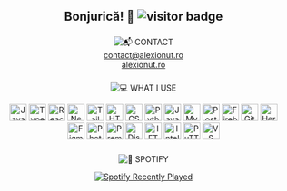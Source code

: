 <h2 align="center">
  Bonjurică! 👋
  <img src="https://visitor-badge.laobi.icu/badge?page_id=katakuna1.katakuna1" alt="visitor badge" />
</h2>

###

<!-- Contact -->
<p align="center">
  <img src="https://img.shields.io/badge/📬%20CONTACT%20📬-4c1?style=for-the-badge&logoColor=white" alt="📬 CONTACT" /><br>
  <a href="mailto:contact@alexionut.ro">contact@alexionut.ro</a><br>
  <a href="https://alexionut.ro">alexionut.ro</a>
</p>

###

<!-- What i Use -->
<p align="center">
  <img src="https://img.shields.io/badge/💻%20WHAT%20I%20USE%20💻-blue?style=for-the-badge&logoColor=white" alt="💻 WHAT I USE" />
</p>

<div align="center">
  <!-- Common stack logos -->
  <img src="https://cdn.jsdelivr.net/gh/devicons/devicon/icons/javascript/javascript-original.svg" height="30" alt="JavaScript" />
  <img src="https://cdn.jsdelivr.net/gh/devicons/devicon/icons/typescript/typescript-original.svg" height="30" alt="TypeScript" />
  <img src="https://cdn.jsdelivr.net/gh/devicons/devicon/icons/react/react-original.svg" height="30" alt="React" />
  <img src="https://cdn.jsdelivr.net/gh/devicons/devicon/icons/nextjs/nextjs-original.svg" height="30" alt="Next.js" />
  <img src="https://cdn.jsdelivr.net/gh/devicons/devicon/icons/tailwindcss/tailwindcss-original-wordmark.svg" height="30" alt="Tailwind CSS" />
  <img src="https://cdn.jsdelivr.net/gh/devicons/devicon/icons/html5/html5-original.svg" height="30" alt="HTML5" />
  <img src="https://cdn.jsdelivr.net/gh/devicons/devicon/icons/css3/css3-original.svg" height="30" alt="CSS3" />
  <img src="https://cdn.jsdelivr.net/gh/devicons/devicon/icons/python/python-original.svg" height="30" alt="Python" />
  <img src="https://cdn.jsdelivr.net/gh/devicons/devicon/icons/java/java-original.svg" height="30" alt="Java" />
  <img src="https://cdn.jsdelivr.net/gh/devicons/devicon/icons/mysql/mysql-original.svg" height="30" alt="MySQL" />
  <img src="https://cdn.jsdelivr.net/gh/devicons/devicon/icons/postgresql/postgresql-original.svg" height="30" alt="PostgreSQL" />
  <img src="https://cdn.jsdelivr.net/gh/devicons/devicon/icons/firebase/firebase-plain.svg" height="30" alt="Firebase" />
  <img src="https://cdn.jsdelivr.net/gh/devicons/devicon/icons/git/git-original.svg" height="30" alt="Git" />
  <img src="https://cdn.jsdelivr.net/gh/devicons/devicon/icons/heroku/heroku-original.svg" height="30" alt="Heroku" />
  <img src="https://cdn.jsdelivr.net/gh/devicons/devicon/icons/figma/figma-original.svg" height="30" alt="Figma" />
  <img src="https://cdn.jsdelivr.net/gh/devicons/devicon/icons/photoshop/photoshop-plain.svg" height="30" alt="Photoshop" />
  <img src="https://cdn.jsdelivr.net/gh/devicons/devicon/icons/premierepro/premierepro-plain.svg" height="30" alt="Premiere Pro" />
  <img src="https://cdn.jsdelivr.net/gh/devicons/devicon/icons/discordjs/discordjs-original.svg" height="30" alt="Discord.js" />
  <img src="https://cdn.jsdelivr.net/gh/devicons/devicon/icons/ifttt/ifttt-original.svg" height="30" alt="IFTTT" />
  <img src="https://cdn.jsdelivr.net/gh/devicons/devicon/icons/intellij/intellij-original.svg" height="30" alt="IntelliJ" />
  <img src="https://cdn.jsdelivr.net/gh/devicons/devicon/icons/putty/putty-original.svg" height="30" alt="PuTTY" />
  <img src="https://cdn.jsdelivr.net/gh/devicons/devicon/icons/vscode/vscode-original.svg" height="30" alt="VS Code" />
</div>

###
<!-- Spotify -->
<p align="center">
  <img src="https://img.shields.io/badge/%F0%9F%8E%B5%20SPOTIFY-grey?style=for-the-badge" alt="🎵 SPOTIFY" />
</p>

<div align="center">
  <a href="https://open.spotify.com/user/m5dlojxr6rnacdqo83evzx9yd" target="_blank">
    <img src="https://spotify-recently-played-readme.vercel.app/api?user=m5dlojxr6rnacdqo83evzx9yd&count=5&unique=true" alt="Spotify Recently Played" />
  </a>
</div>
